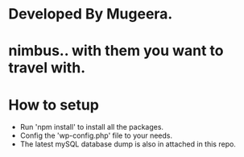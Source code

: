 # Developed By Mugeera.

# nimbus.. with them you want to travel with.

# How to setup
- Run 'npm install' to install all the packages.
- Config the 'wp-config.php' file to your needs.
- The latest mySQL database dump is also in attached in this repo.